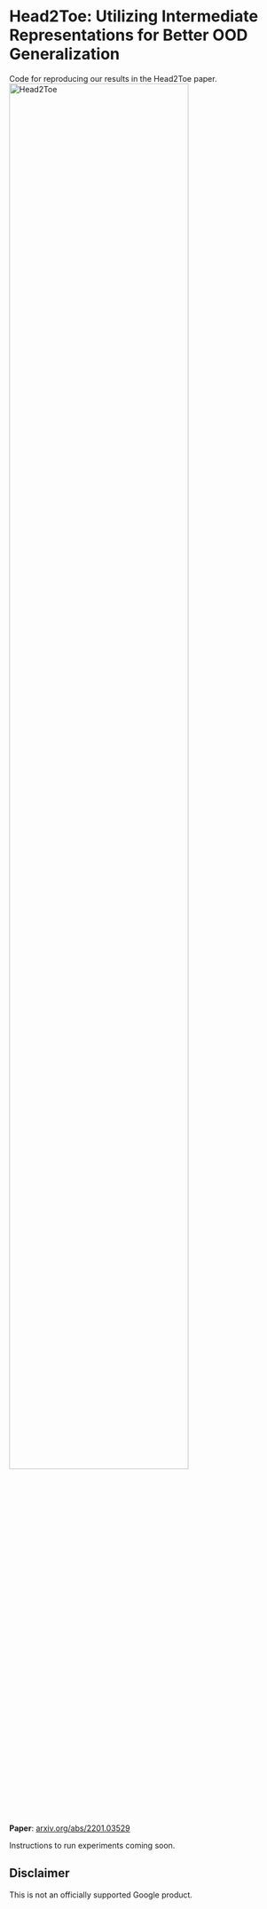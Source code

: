 # Head2Toe: Utilizing Intermediate Representations for Better OOD Generalization
Code for reproducing our results in the Head2Toe paper.
<img src="https://github.com/google-research/head2toe/blob/main/imgs/h2t.png" alt="Head2Toe " width="80%" align="middle">

**Paper**: [arxiv.org/abs/2201.03529](arxiv.org/abs/2201.03529)

Instructions to run experiments coming soon.

## Disclaimer
This is not an officially supported Google product.
